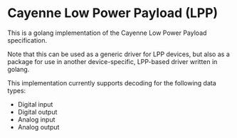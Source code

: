 # Cayenne Low Power Payload (LPP)

This is a golang implementation of the Cayenne Low Power Payload specification.

Note that this can be used as a generic driver for LPP devices,
but also as a package for use in another device-specific, LPP-based driver written in golang.

This implementation currently supports decoding for the following data types:

* Digital input
* Digital output
* Analog input
* Analog output
